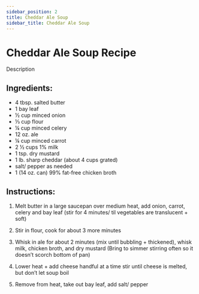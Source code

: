 ```yaml
---
sidebar_position: 2
title: Cheddar Ale Soup
sidebar_title: Cheddar Ale Soup
---
```


# Cheddar Ale Soup Recipe

Description

## Ingredients:
 - 4 tbsp. salted butter
 - 1 bay leaf
 - ½ cup minced onion
 - ⅓ cup flour
 - ¼ cup minced celery
 - 12 oz. ale
 - ¼ cup minced carrot
 - 2 ½ cups 1% milk
 - 1 tsp. dry mustard
 - 1 lb. sharp cheddar (about 4 cups grated)
 - salt/ pepper as needed
 - 1 (14 oz. can) 99% fat-free chicken broth

## Instructions:
 1. Melt butter in a large saucepan over medium heat, add onion, carrot, celery and bay leaf (stir for 4 minutes/ til vegetables are translucent + soft)

 2. Stir in flour, cook for about 3 more minutes

 3. Whisk in ale for about 2 minutes (mix until 
 bubbling + thickened), whisk milk, chicken broth, and dry mustard (Bring to simmer stirring often so it doesn’t scorch bottom of pan)

 4. Lower heat + add cheese handful at a time stir until cheese is melted, but don’t let soup boil

5. Remove from heat, take out bay leaf, add salt/ pepper

